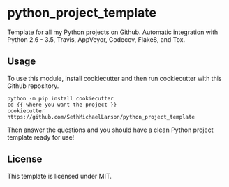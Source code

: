 # python_project_template
Template for all my Python projects on Github. Automatic integration with Python 2.6 - 3.5, Travis, AppVeyor, Codecov, Flake8, and Tox.

## Usage
To use this module, install cookiecutter and then run cookiecutter with this Github repository.

```
python -m pip install cookiecutter
cd {{ where you want the project }}
cookiecutter https://github.com/SethMichaelLarson/python_project_template
```

Then answer the questions and you should have a clean Python project template ready for use!

## License

This template is licensed under MIT.
